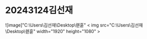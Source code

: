 # 20243124김선재
![image]"C:\Users\김선재\Desktop\렏훋"
< img src="C:\Users\김선재\Desktop\렏훋" width="1920" height="1080" >
